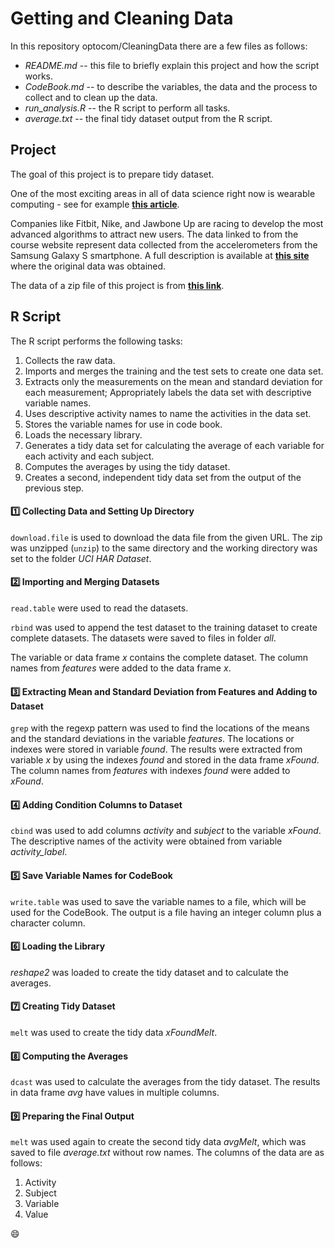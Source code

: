 Getting and Cleaning Data
=========================

   In this repository optocom/CleaningData there are a few files as follows:

* _README.md_ -- this file to briefly explain this project and how the script works.
* _CodeBook.md_ -- to describe the variables, the data and the process to collect and to clean up the data.
* _run_analysis.R_ -- the R script to perform all tasks.
* _average.txt_ -- the final tidy dataset output from the R script.

Project
-------

   The goal of this project is to prepare tidy dataset.

   One of the most exciting areas in all of data science right now is wearable computing - see for example [**this article**](http://www.insideactivitytracking.com/data-science-activity-tracking-and-the-battle-for-the-worlds-top-sports-brand/). 

   Companies like Fitbit, Nike, and Jawbone Up are racing to develop the most advanced algorithms to attract new users. The data linked to from the course website represent data collected from the accelerometers from the Samsung Galaxy S smartphone. A full description is available at [**this site**](http://archive.ics.uci.edu/ml/datasets/Human+Activity+Recognition+Using+Smartphones) where the original data was obtained.

   The data of a zip file of this project is from [**this link**](https://d396qusza40orc.cloudfront.net/getdata%2Fprojectfiles%2FUCI%20HAR%20Dataset.zip).

R Script
--------

   The R script performs the following tasks:

1. Collects the raw data.
1. Imports and merges the training and the test sets to create one data set.
1. Extracts only the measurements on the mean and standard deviation for each measurement; Appropriately labels the data set with descriptive variable names.
1. Uses descriptive activity names to name the activities in the data set.
1. Stores the variable names for use in code book.
1. Loads the necessary library.
1. Generates a tidy data set for calculating the average of each variable for each activity and each subject.
1. Computes the averages by using the tidy dataset.
1. Creates a second, independent tidy data set from the output of the previous step.

#### :one: Collecting Data and Setting Up Directory

   `download.file` is used to download the data file from the given URL. The zip was unzipped (`unzip`) to the same directory and the working directory was set to the folder _UCI HAR Dataset_.

#### :two: Importing and Merging Datasets

   `read.table` were used to read the datasets.

   `rbind` was used to append the test dataset to the training dataset to create complete datasets. The datasets were saved to files in folder _all_.

   The variable or data frame _x_ contains the complete dataset. The column names from _features_ were added to the data frame _x_.

#### :three: Extracting Mean and Standard Deviation from Features and Adding to Dataset

   `grep` with the regexp pattern was used to find the locations of the means and the standard deviations in the variable _features_. The locations or indexes were stored in variable _found_. The results were extracted from variable _x_ by using the indexes _found_ and stored in the data frame _xFound_. The column names from _features_ with indexes _found_ were added to _xFound_.

#### :four: Adding Condition Columns to Dataset

   `cbind` was used to add columns _activity_ and _subject_ to the variable _xFound_. The descriptive names of the activity were obtained from variable *activity_label*.

#### :five: Save Variable Names for CodeBook

   `write.table` was used to save the variable names to a file, which will be used for the CodeBook. The output is a file having an integer column plus a character column.

#### :six: Loading the Library

   _reshape2_ was loaded to create the tidy dataset and to calculate the averages.

#### :seven: Creating Tidy Dataset

   `melt` was used to create the tidy data _xFoundMelt_.

#### :eight: Computing the Averages

   `dcast` was used to calculate the averages from the tidy dataset. The results in data frame _avg_ have values in multiple columns.

#### :nine: Preparing the Final Output

   `melt` was used again to create the second tidy data _avgMelt_, which was saved to file _average.txt_ without row names. The columns of the data are as follows:

   1. Activity
   1. Subject
   1. Variable
   1. Value

:smile:
